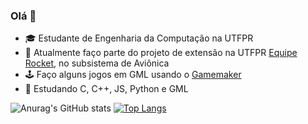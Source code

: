 ### Olá 👋

- 🎓 Estudante de Engenharia da Computação na UTFPR
- 🚀 Atualmente faço parte do projeto de extensão na UTFPR [Equipe Rocket](https://www.instagram.com/erocketutfpr/?img_index=1), no subsistema de Aviônica
- 🕹️ Faço alguns jogos em GML usando o [Gamemaker](https://gamemaker.io/pt-BR)
- 🌱 Estudando C, C++, JS, Python e GML

![Anurag's GitHub stats](https://github-readme-stats.vercel.app/api?username=mateusmcamargo&hide=stars&show_icons=true&bg_color=ffffff00&title_color=FF3D81&text_color=fff&icon_color=E72C61&hide_border=true)
[![Top Langs](https://github-readme-stats.vercel.app/api/top-langs/?username=mateusmcamargo&layout=compact&bg_color=ffffff00&title_color=FF3D81&text_color=fff&hide_border=true)](https://github.com/anuraghazra/github-readme-stats)
